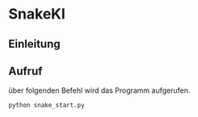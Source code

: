 # SnakeKI

## Einleitung

## Aufruf

über folgenden Befehl wird das Programm aufgerufen.

<code>python snake_start.py</code>
